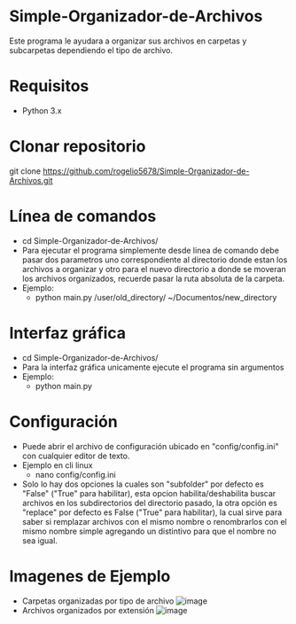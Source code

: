 # Simple-Organizador-de-Archivos
  Este programa le ayudara a organizar sus archivos en carpetas y subcarpetas dependiendo el tipo de archivo.

# Requisitos
   * Python 3.x
   
# Clonar repositorio 
  git clone https://github.com/rogelio5678/Simple-Organizador-de-Archivos.git

# Línea de comandos 
  * cd Simple-Organizador-de-Archivos/
  * Para ejecutar el programa simplemente desde linea de comando debe pasar dos parametros uno correspondiente al directorio donde estan los archivos a organizar y otro para el nuevo directorio a donde se moveran los archivos organizados, recuerde pasar la ruta absoluta de la carpeta.
* Ejemplo:
     - python main.py /user/old_directory/ ~/Documentos/new_directory
# Interfaz gráfica
  * cd Simple-Organizador-de-Archivos/
  * Para la interfaz gráfica unicamente ejecute el programa sin argumentos
  * Ejemplo:
    - python main.py
   
# Configuración
  * Puede abrir el archivo de configuración ubicado en "config/config.ini" con cualquier editor de texto.
  *  Ejemplo en cli linux
      -  nano config/config.ini
  * Solo lo hay dos opciones la cuales son "subfolder" por defecto es "False" ("True" para habilitar), esta opcion habilita/deshabilita buscar archivos en los subdirectorios del directorio pasado, la otra opción es "replace" por defecto es False ("True" para habilitar), la cual sirve para saber si remplazar archivos con el mismo nombre o renombrarlos con el mismo nombre simple agregando un distintivo para que el nombre no sea igual.

# Imagenes de Ejemplo
  * Carpetas organizadas por tipo de archivo 
![image](https://github.com/rogelio5678/Simple-Organizador-de-Archivos/assets/99551747/a02ae5ca-c005-4c25-af61-8075bbaaa263)
  * Archivos organizados por extensión
    ![image](https://github.com/rogelio5678/Simple-Organizador-de-Archivos/assets/99551747/d045781b-901b-4eb1-b812-4ce868a6575b)


  


